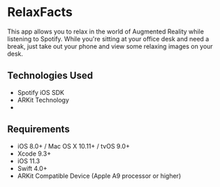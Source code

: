 # RelaxFacts 
This app allows you to relax in the world of Augmented Reality while listening to Spotify. While you're sitting at your office desk and need a break, just take out your phone and view some relaxing images on your desk.

## Technologies Used
- Spotify iOS SDK
- ARKit Technology
- 



## Requirements
- iOS 8.0+ / Mac OS X 10.11+ / tvOS 9.0+
- Xcode 9.3+
- iOS 11.3
- Swift 4.0+
- ARKit Compatible Device (Apple A9 processor or higher)

